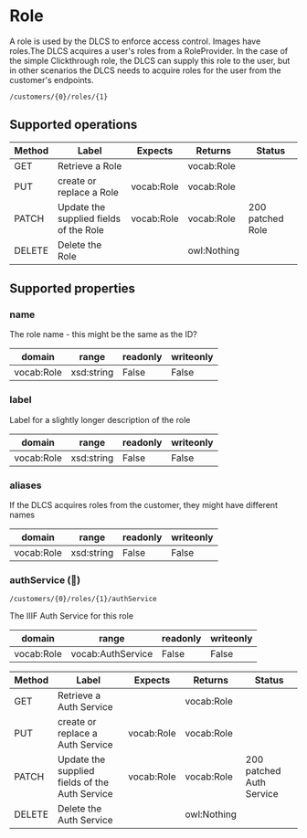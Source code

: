 
# Role

A role is used by the DLCS to enforce access control. Images have roles.The DLCS acquires a user's roles from a RoleProvider. In the case of the simple Clickthrough role, the DLCS can supply this role to the user, but in other scenarios the DLCS needs to acquire roles for the user from the customer's endpoints.


```
/customers/{0}/roles/{1}
```


## Supported operations


|Method|Label|Expects|Returns|Status|
|--|--|--|--|--|
|GET|Retrieve a Role| |vocab:Role| |
|PUT|create or replace a Role|vocab:Role|vocab:Role| |
|PATCH|Update the supplied fields of the Role|vocab:Role|vocab:Role|200 patched Role|
|DELETE|Delete the Role| |owl:Nothing| |


## Supported properties


### name

The role name - this might be the same as the ID?


|domain|range|readonly|writeonly|
|--|--|--|--|
|vocab:Role|xsd:string|False|False|


### label

Label for a slightly longer description of the role


|domain|range|readonly|writeonly|
|--|--|--|--|
|vocab:Role|xsd:string|False|False|


### aliases

If the DLCS acquires roles from the customer, they might have different names


|domain|range|readonly|writeonly|
|--|--|--|--|
|vocab:Role|xsd:string|False|False|


### authService (🔗)


```
/customers/{0}/roles/{1}/authService
```

The IIIF Auth Service for this role


|domain|range|readonly|writeonly|
|--|--|--|--|
|vocab:Role|vocab:AuthService|False|False|


|Method|Label|Expects|Returns|Status|
|--|--|--|--|--|
|GET|Retrieve a Auth Service| |vocab:Role| |
|PUT|create or replace a Auth Service|vocab:Role|vocab:Role| |
|PATCH|Update the supplied fields of the Auth Service|vocab:Role|vocab:Role|200 patched Auth Service|
|DELETE|Delete the Auth Service| |owl:Nothing| |

